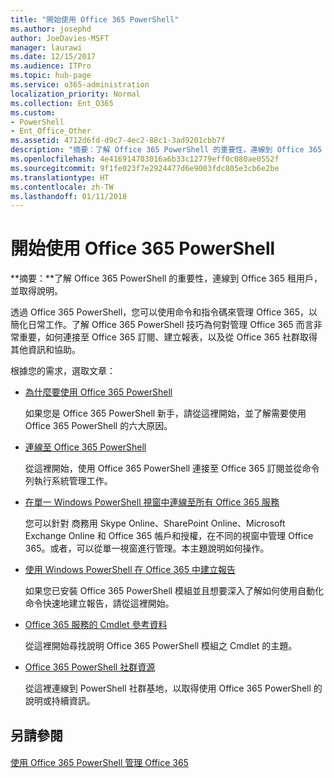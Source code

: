 ```yaml
---
title: "開始使用 Office 365 PowerShell"
ms.author: josephd
author: JoeDavies-MSFT
manager: laurawi
ms.date: 12/15/2017
ms.audience: ITPro
ms.topic: hub-page
ms.service: o365-administration
localization_priority: Normal
ms.collection: Ent_O365
ms.custom:
- PowerShell
- Ent_Office_Other
ms.assetid: 4712d6fd-d9c7-4ec2-88c1-3ad9201cbb7f
description: "摘要：了解 Office 365 PowerShell 的重要性，連線到 Office 365 租用戶，並取得說明。"
ms.openlocfilehash: 4e416914703016a6b33c12779eff0c080ae0552f
ms.sourcegitcommit: 9f1fe023f7e2924477d6e9003fdc805e3cb6e2be
ms.translationtype: HT
ms.contentlocale: zh-TW
ms.lasthandoff: 01/11/2018
---
```

# <a name="getting-started-with-office-365-powershell"></a>開始使用 Office 365 PowerShell

 **摘要：**了解 Office 365 PowerShell 的重要性，連線到 Office 365 租用戶，並取得說明。
  
透過 Office 365 PowerShell，您可以使用命令和指令碼來管理 Office 365，以簡化日常工作。了解 Office 365 PowerShell 技巧為何對管理 Office 365 而言非常重要，如何連接至 Office 365 訂閱、建立報表，以及從 Office 365 社群取得其他資訊和協助。
  
根據您的需求，選取文章：
  
- [為什麼要使用 Office 365 PowerShell](why-you-need-to-use-office-365-powershell.md)
    
    如果您是 Office 365 PowerShell 新手，請從這裡開始，並了解需要使用 Office 365 PowerShell 的六大原因。 
    
- [連線至 Office 365 PowerShell](connect-to-office-365-powershell.md)
    
    從這裡開始，使用 Office 365 PowerShell 連接至 Office 365 訂閱並從命令列執行系統管理工作。
    
- [在單一 Windows PowerShell 視窗中連線至所有 Office 365 服務](connect-to-all-office-365-services-in-a-single-windows-powershell-window.md)
    
    您可以針對 商務用 Skype Online、SharePoint Online、Microsoft Exchange Online 和 Office 365 帳戶和授權，在不同的視窗中管理 Office 365。或者，可以從單一視窗進行管理。本主題說明如何操作。
    
- [使用 Windows PowerShell 在 Office 365 中建立報告](use-windows-powershell-to-create-reports-in-office-365.md)
    
    如果您已安裝 Office 365 PowerShell 模組並且想要深入了解如何使用自動化命令快速地建立報告，請從這裡開始。 
    
- [Office 365 服務的 Cmdlet 參考資料](cmdlet-references-for-office-365-services.md)
    
    從這裡開始尋找說明 Office 365 PowerShell 模組之 Cmdlet 的主題。
    
- [Office 365 PowerShell 社群資源](office-365-powershell-community-resources.md)
    
    從這裡連線到 PowerShell 社群基地，以取得使用 Office 365 PowerShell 的說明或持續資訊。
    
## <a name="see-also"></a>另請參閱

#### 

[使用 Office 365 PowerShell 管理 Office 365](manage-office-365-with-office-365-powershell.md)

